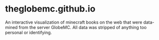 # theglobemc.github.io
An interactive visualization of minecraft books on the web that were data-mined from the server GlobeMC. All data was stripped of anything too personal or identifying.
